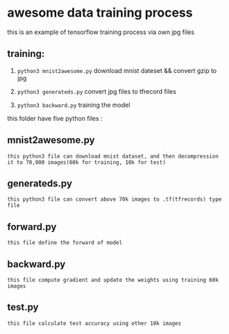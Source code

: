 awesome data training process
=====

this is an example of tensorflow training process via own jpg files

training:
-----
1. ```python3 mnist2awesome.py```  download mnist dateset && convert gzip to jpg

1. ```python3 generateds.py``` convert jpg files to tfrecord files

1. ```python3 backward.py``` training the model

this folder have five python files :

mnist2awesome.py
-----
	this python3 file can download mnist dataset, and then decompression it to 70,000 images(60k for training, 10k for test)

generateds.py
-----

	this python3 file can convert above 70k images to .tf(tfrecords) type file

forward.py
-----

	this file define the forward of model

backward.py
-----

	this file compute gradient and update the weights using training 60k images

test.py
-----
	this file calculate test accuracy using other 10k images

